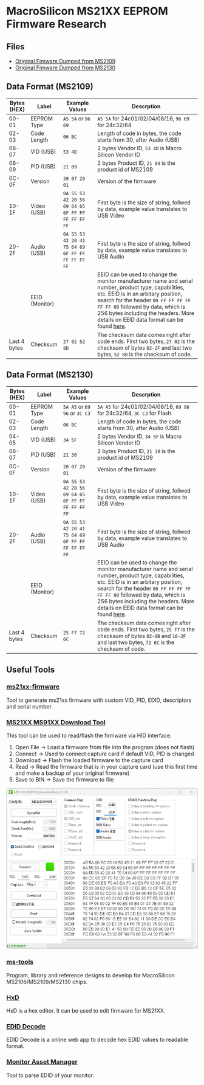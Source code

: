 # MacroSilicon MS21XX EEPROM Firmware Research

## Files

- [Original Fimware Dumped from MS2109](MS2109-CLEAN-FIRMWARE.bin)
- [Original Fimware Dumped from MS2130](MS2130-CLEAN-FIRMWARE.bin)

## Data Format (MS2109)

| Bytes (HEX)  | Label          | Example Values                                    | Descrption                                                                                                                                                                                                                                                                                                                                                                                               |
| ------------ | -------------- | ------------------------------------------------- | -------------------------------------------------------------------------------------------------------------------------------------------------------------------------------------------------------------------------------------------------------------------------------------------------------------------------------------------------------------------------------------------------------- |
| 00-01        | EEPROM Type    | `A5 5A` or `96 69`                                | `A5 5A` for 24c01/02/04/08/16, `96 69` for 24c32/64                                                                                                                                                                                                                                                                                                                                                      |
| 02-03        | Code Length    | `06 BC`                                           | Length of code in bytes, the code starts from 30, after Audio (USB)                                                                                                                                                                                                                                                                                                                                      |
| 06-07        | VID (USB)      | `53 4D`                                           | 2 bytes Vendor ID, `53 4D` is Macro Silicon Vendor ID                                                                                                                                                                                                                                                                                                                                                    |
| 08-09        | PID (USB)      | `21 09`                                           | 2 bytes Product ID, `21 09` is the product id of MS2109                                                                                                                                                                                                                                                                                                                                                  |
| 0C-0F        | Version        | `20 07 29 01`                                     | Version of the firmware                                                                                                                                                                                                                                                                                                                                                                                  |
| 10-1F        | Video (USB)    | `0A 55 53 42 20 56 69 64 65 6F FF FF FF FF FF FF` | First byte is the size of string, follwed by data, example value translates to USB Video                                                                                                                                                                                                                                                                                                                 |
| 20-2F        | Audio (USB)    | `0A 55 53 42 20 41 75 64 69 6F FF FF FF FF FF FF` | First byte is the size of string, follwed by data, example value translates to USB Audio                                                                                                                                                                                                                                                                                                                 |
|              | EEID (Monitor) |                                                   | EEID can be used to change the monitor manufacturer name and serial number, product type, capabilities, etc. EEID is in an arbitary position, search for the header `00 FF FF FF FF FF FF 00` followed by data, which is 256 bytes including the headers. More details on EEID data format can be found [here](https://en.wikipedia.org/wiki/Extended_Display_Identification_Data#EDID_1.4_data_format). |
| Last 4 bytes | Checksum       | `27 02 52 8D`                                     | The checksum data comes right after code ends. First two bytes, `27 02` is the checksum of bytes `02-2F` and last two bytes, `52 8D` is the checksum of code.                                                                                                                                                                                                                                            |

## Data Format (MS2130)

| Bytes (HEX)  | Label          | Example Values                                    | Descrption                                                                                                                                                                                                                                                                                                                                                                                               |
| ------------ | -------------- | ------------------------------------------------- | -------------------------------------------------------------------------------------------------------------------------------------------------------------------------------------------------------------------------------------------------------------------------------------------------------------------------------------------------------------------------------------------------------- |
| 00-01        | EEPROM Type    | `5A A5` or `69 96` or `3C C3`                     | `5A A5` for 24c01/02/04/08/16, `69 96` for 24c32/64, `3C C3` for Flash                                                                                                                                                                                                                                                                                                                                   |
| 02-03        | Code Length    | `06 BC`                                           | Length of code in bytes, the code starts from 30, after Audio (USB)                                                                                                                                                                                                                                                                                                                                      |
| 04-05        | VID (USB)      | `34 5F`                                           | 2 bytes Vendor ID, `34 5F` is Macro Silicon Vendor ID                                                                                                                                                                                                                                                                                                                                                    |
| 06-07        | PID (USB)      | `21 30`                                           | 2 bytes Product ID, `21 30` is the product id of MS2109                                                                                                                                                                                                                                                                                                                                                  |
| 0C-0F        | Version        | `20 07 29 01`                                     | Version of the firmware                                                                                                                                                                                                                                                                                                                                                                                  |
| 10-1F        | Video (USB)    | `0A 55 53 42 20 56 69 64 65 6F FF FF FF FF FF FF` | First byte is the size of string, follwed by data, example value translates to USB Video                                                                                                                                                                                                                                                                                                                 |
| 20-2F        | Audio (USB)    | `0A 55 53 42 20 41 75 64 69 6F FF FF FF FF FF FF` | First byte is the size of string, follwed by data, example value translates to USB Audio                                                                                                                                                                                                                                                                                                                 |
|              | EEID (Monitor) |                                                   | EEID can be used to change the monitor manufacturer name and serial number, product type, capabilities, etc. EEID is in an arbitary position, search for the header `00 FF FF FF FF FF FF 00` followed by data, which is 256 bytes including the headers. More details on EEID data format can be found [here](https://en.wikipedia.org/wiki/Extended_Display_Identification_Data#EDID_1.4_data_format). |
| Last 4 bytes | Checksum       | `25 F7 72 6C`                                     | The checksum data comes right after code ends. First two bytes, `25 F7` is the checksum of bytes `02-0B` and `10-2F` and last two bytes, `72 6C` is the checksum of code.                                                                                                                                                                                                                                |

## Useful Tools

### [ms21xx-firmware](https://github.com/sandbox-pokhara/ms21xx-firmware)

Tool to generate ms21xx firmware with custom VID, PID, EDID, descriptors and serial number.

### [MS21XX MS91XX Download Tool](https://mega.nz/file/HfpAnIzB#UY7eqQpnL4wJM2C5Lne6Y_5GpIF37_AqLIG4hosE0sk)

This tool can be used to read/flash the firmware via HID interface.

1. Open File -> Load a firmware from file into the program (does not flash)
1. Connect -> Used to connect capture card if default VID, PID is changed
1. Download -> Flash the loaded firmware to the capture card
1. Read -> Read the firmware that is in your capture card (use this first time and make a backup of your original firmware)
1. Save to BIN -> Save the firmware to file

![MS21XX Download Tool](ms21xx_download_tool.png)

### [ms-tools](https://github.com/BertoldVdb/ms-tools)

Program, library and reference designs to develop for MacroSilicon MS2106/MS2109/MS2130 chips.

### [HxD](https://mh-nexus.de/en/hxd/)

HxD is a hex editor. It can be used to edit firmware for MS21XX.

### [EDID Decode](https://people.freedesktop.org/~imirkin/edid-decode/)

EDID Decode is a online web app to decode hex EDID values to readable format.

### [Monitor Asset Manager](https://www.entechtaiwan.com/util/moninfo.shtm)

Tool to parse EDID of your monitor.
